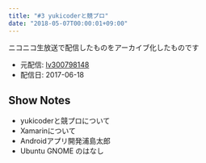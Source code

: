 ```yaml
---
title: "#3 yukicoderと競プロ"
date: "2018-05-07T00:00:01+09:00"
---
```


ニコニコ生放送で配信したものをアーカイブ化したものです
- 元配信: [lv300798148](http://live.nicovideo.jp/watch/lv300798148)
- 配信日: 2017-06-18

## Show Notes
- yukicoderと競プロについて
- Xamarinについて
- Androidアプリ開発浦島太郎
- Ubuntu GNOME のはなし
